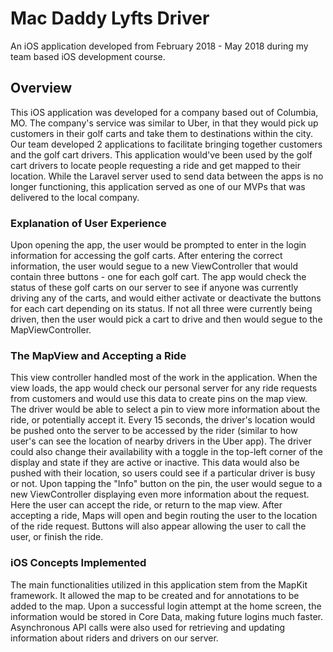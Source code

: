 # Mac Daddy Lyfts Driver
An iOS application developed from February 2018 - May 2018 during my team based iOS development course.

## Overview
This iOS application was developed for a company based out of Columbia, MO. The company's service was similar to Uber,
in that they would pick up customers in their golf carts and take them to destinations within the city. Our team developed
2 applications to facilitate bringing together customers and the golf cart drivers. This application would've been used by
the golf cart drivers to locate people requesting a ride and get mapped to their location. While the Laravel server used to
send data between the apps is no longer functioning, this application served as one of our MVPs that was delivered to the
local company.

### Explanation of User Experience
Upon opening the app, the user would be prompted to enter in the login information for accessing the golf carts. After entering 
the correct information, the user would segue to a new ViewController that would contain three buttons - one for each golf cart.
The app would check the status of these golf carts on our server to see if anyone was currently driving any of the carts, and would
either activate or deactivate the buttons for each cart depending on its status. If not all three were currently being driven, then 
the user would pick a cart to drive and then would segue to the MapViewController.

### The MapView and Accepting a Ride
This view controller handled most of the work in the application. When the view loads, the app would check our personal server for any
ride requests from customers and would use this data to create pins on the map view. The driver would be able to select a pin
to view more information about the ride, or potentially accept it. Every 15 seconds, the driver's location would be pushed onto the 
server to be accessed by the rider (similar to how user's can see the location of nearby drivers in the Uber app). The driver 
could also change their availability with a toggle in the top-left corner of the display and state if they are active or inactive.
This data would also be pushed with their location, so users could see if a particular driver is busy or not. Upon tapping the "Info"
button on the pin, the user would segue to a new ViewController displaying even more information about the request. Here the user
can accept the ride, or return to the map view. After accepting a ride, Maps will open and begin routing the user to the location of
the ride request. Buttons will also appear allowing the user to call the user, or finish the ride.

### iOS Concepts Implemented
The main functionalities utilized in this application stem from the MapKit framework. It allowed the map to be created and for
annotations to be added to the map. Upon a successful login attempt at the home screen, the information would be stored in Core Data,
making future logins much faster. Asynchronous API calls were also used for retrieving and updating information about riders
and drivers on our server.
